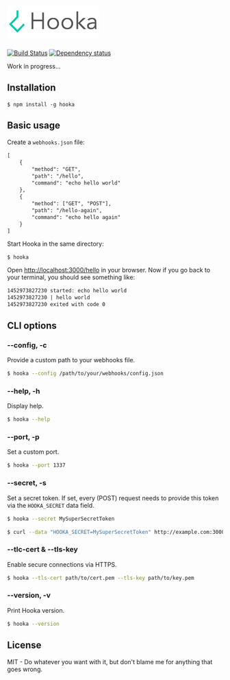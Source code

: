 # ![hooka](media/logo.png) 

[![Build Status][travis-image]][travis-url] 
[![Dependency status][david-dm-image]][david-dm-url]

[travis-url]: https://travis-ci.org/danistefanovic/hooka
[travis-image]: http://img.shields.io/travis/danistefanovic/hooka.svg
[david-dm-url]:https://david-dm.org/danistefanovic/hooka
[david-dm-image]:https://david-dm.org/danistefanovic/hooka.svg

Work in progress...

## Installation

```
$ npm install -g hooka
```

## Basic usage

Create a `webhooks.json` file:

```
[
    {
        "method": "GET",
        "path": "/hello",
        "command": "echo hello world"
    },
    {
        "method": ["GET", "POST"],
        "path": "/hello-again",
        "command": "echo hello again"
    }
]
```

Start Hooka in the same directory:
```sh
$ hooka
```

Open [http://localhost:3000/hello](http://localhost:3000/hello) in your browser. Now if you go back to your terminal, you should see something like:
```
1452973827230 started: echo hello world
1452973827230 | hello world
1452973827230 exited with code 0
````

## CLI options

### --config, -c

Provide a custom path to your webhooks file.

```sh
$ hooka --config /path/to/your/webhooks/config.json
```

### --help, -h

Display help.

```sh
$ hooka --help
```

### --port, -p

Set a custom port.

```sh
$ hooka --port 1337
```

### --secret, -s

Set a secret token. If set, every (POST) request needs to provide this token via the `HOOKA_SECRET` data field.

```sh
$ hooka --secret MySuperSecretToken
```

```sh
$ curl --data "HOOKA_SECRET=MySuperSecretToken" http://example.com:3000/hello-again
```

### --tlc-cert & --tls-key 

Enable secure connections via HTTPS.

```sh
$ hooka --tls-cert path/to/cert.pem --tls-key path/to/key.pem
```

### --version, -v

Print Hooka version.

```sh
$ hooka --version
```

## License

MIT -  Do whatever you want with it, but don't blame me for anything that goes wrong.
